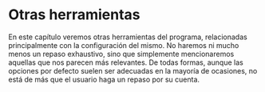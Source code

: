 # Otras herramientas

En este capítulo veremos otras herramientas del programa, relacionadas principalmente con la configuración del mismo. No haremos ni mucho menos un repaso exhaustivo, sino que simplemente mencionaremos aquellas que nos parecen más relevantes. De todas formas, aunque las opciones por defecto suelen ser adecuadas en la mayoría de ocasiones, no está de más que el usuario haga un repaso por su cuenta.
